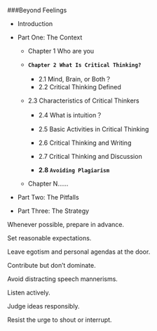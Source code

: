 ###Beyond Feelings

- Introduction

- Part One: The Context

  - Chapter 1 Who are you

  - **`Chapter 2 What Is Critical Thinking?`**
  
    - 2.1 Mind, Brain, or Both？
    - 2.2 Critical Thinking Defined
  - 2.3 Characteristics of Critical Thinkers
    - 2.4 What is intuition？
    - 2.5 Basic Activities in Critical Thinking
  
    - 2.6 Critical Thinking and Writing
    - 2.7 Critical Thinking and Discussion
    -  **2.8 `Avoiding Plagiarism`**
  
  - Chapter N......
  
- Part Two: The Pitfalls

- Part Three: The Strategy



Whenever possible, prepare in advance.

Set reasonable expectations.

Leave egotism and personal agendas at the door.

Contribute but don’t dominate.

Avoid distracting speech mannerisms.

Listen actively.

Judge ideas responsibly.

Resist the urge to shout or interrupt.